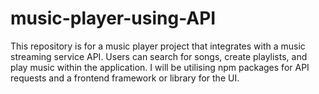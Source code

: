 # music-player-using-API
This repository is for a music player project that integrates with a music streaming service API. Users can search for songs, create playlists, and play music within the application. I will be utilising npm packages for API requests and a frontend framework or library for the UI.
